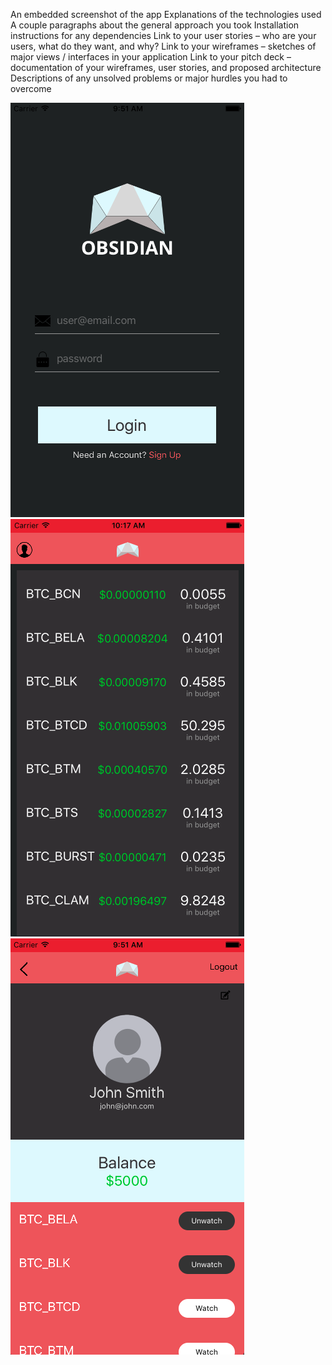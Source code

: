 An embedded screenshot of the app
Explanations of the technologies used
A couple paragraphs about the general approach you took
Installation instructions for any dependencies
Link to your user stories – who are your users, what do they want, and why?
Link to your wireframes – sketches of major views / interfaces in your application
Link to your pitch deck – documentation of your wireframes, user stories, and proposed architecture
Descriptions of any unsolved problems or major hurdles you had to overcome


![](./screenshots_mockups/login_screen_shot.png)
![](./screenshots_mockups/home_screen_shot.png)
![](./screenshots_mockups/profile_screen_shot.png)